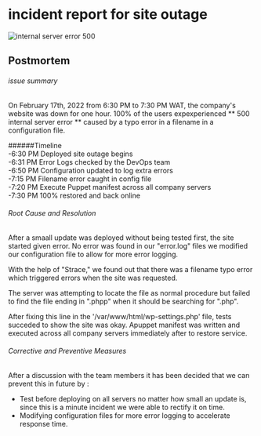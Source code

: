 # incident report for site outage #

![internal server error 500](https://www.lifewire.com/thmb/5hOU7hTnn89zLe-szoztWtlmCXo=/650x0/filters:no_upscale():max_bytes(150000):strip_icc():format(webp)/500-internal-server-error-explained-2622938-1485165a9b6942f09f2f5257682c0b6e.png)<br />
## Postmortem <br />
###### issue summary<br />
On February 17th, 2022 from 6:30 PM to 7:30 PM WAT, the company's website was down for one hour. 100% of the users expexperienced ** 500 internal server error ** caused by a typo error in a filename in a configuration file. <br />

######Timeline <br />
-6:30 PM Deployed site outage begins <br />
-6:31 PM Error Logs checked by the DevOps team <br />
-6:50 PM Configuration updated to log extra errors <br />
-7:15 PM Filename error caught in config file <br />
-7:20 PM Execute Puppet manifest across all company servers <br />
-7:30 PM 100% restored and back online <br />

###### Root Cause and Resolution <br />

After a smaall update was deployed without being tested first, the site started given error. No error was found in our "error.log" files we modified our configuration file to allow for more error logging.

With the help of "Strace," we found out that there was a filename typo error which triggered errors when the site was requested.

The server was attempting to locate the file as normal procedure but failed to find the file ending in ".phpp" when it should be searching for ".php".

After fixing this line in the '/var/www/html/wp-settings.php' file, tests succeded to show the site was okay. Apuppet manifest was written and executed across all company servers immediately after to restore service.
<br />

###### Corrective and Preventive Measures <br />
After a discussion with the team members it has been decided that we can prevent this in future by :
<br />
- Test before deploying on all servers no matter how small an update is, since this is a minute incident we were able to rectify it on time. <br />
- Modifying configuration files for more error logging to accelerate response time.
